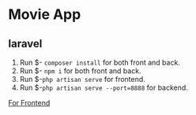 # Movie App
## laravel

1. Run $- `composer install` for both front and back.
2. Run $- `npm i` for both front and back.
3. Run $-`php artisan serve` for frontend.
4. Run $-`php artisan serve --port=8888` for backend.



<a href="frontend/README.md">For Frontend </a>